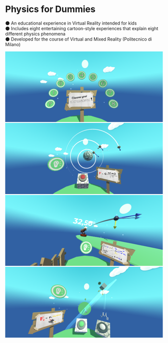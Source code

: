 # Physics for Dummies

🌑 An educational experience in Virtual Reality intended for kids  
🌑 Includes eight entertaining cartoon-style experiences that explain eight different physics phenomena  
🌑 Developed for the course of Virtual and Mixed Reality (Politecnico di Milano)  

![alt text](https://github.com/AndreaMaffe/Physics-for-Dummies/blob/master/Physics%20for%20Dummies/Pictures/1.png)
![alt text](https://github.com/AndreaMaffe/Physics-for-Dummies/blob/master/Physics%20for%20Dummies/Pictures/2.png)
![alt text](https://github.com/AndreaMaffe/Physics-for-Dummies/blob/master/Physics%20for%20Dummies/Pictures/3.png)
![alt text](https://github.com/AndreaMaffe/Physics-for-Dummies/blob/master/Physics%20for%20Dummies/Pictures/4.png)

